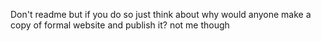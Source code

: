 Don't readme
but if you do so
just think about why would anyone make a copy of formal website and publish it?
not me though
